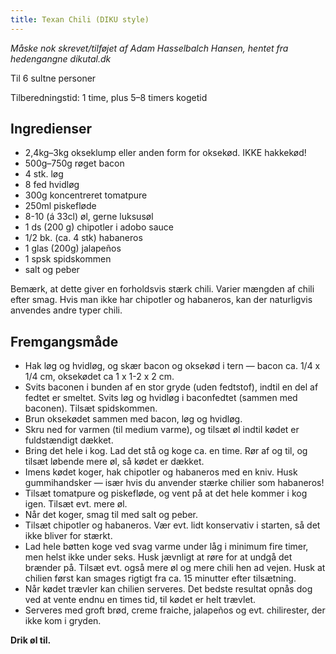 ```yaml
---
title: Texan Chili (DIKU style)
---
```

*Måske nok skrevet/tilføjet af Adam Hasselbalch Hansen, hentet fra hedengangne dikutal.dk*

Til 6 sultne personer

Tilberedningstid: 1 time, plus 5–8 timers kogetid

Ingredienser
------------
 * 2,4kg–3kg okseklump eller anden form for oksekød. IKKE hakkekød!
 * 500g–750g røget bacon
 * 4 stk. løg
 * 8 fed hvidløg
 * 300g koncentreret tomatpure
 * 250ml piskefløde
 * 8-10 (á 33cl) øl, gerne luksusøl
 * 1 ds (200 g) chipotler i adobo sauce
 * 1/2 bk. (ca. 4 stk) habaneros
 * 1 glas (200g) jalapeños
 * 1 spsk spidskommen
 * salt og peber

Bemærk, at dette giver en forholdsvis stærk chili. Varier mængden af
chili efter smag. Hvis man ikke har chipotler og habaneros, kan der
naturligvis anvendes andre typer chili.

Fremgangsmåde
-------------
  * Hak løg og hvidløg, og skær bacon og oksekød i tern — bacon ca. 1/4 x 1/4 cm, oksekødet ca     1 x 1-2 x 2 cm.
  * Svits baconen i bunden af en stor gryde (uden fedtstof), indtil en del af fedtet er smeltet. Svits løg og hvidløg i baconfedtet (sammen med baconen). Tilsæt spidskommen.
  * Brun oksekødet sammen med bacon, løg og hvidløg.
  * Skru ned for varmen (til medium varme), og tilsæt øl indtil kødet er fuldstændigt dækket.
  * Bring det hele i kog. Lad det stå og koge ca. en time. Rør af og til, og tilsæt løbende mere øl, så kødet er dækket.
  * Imens kødet koger, hak chipotler og habaneros med en kniv. Husk gummihandsker — især hvis du anvender stærke chilier som habaneros!
  * Tilsæt tomatpure og piskefløde, og vent på at det hele kommer i kog igen. Tilsæt evt. mere øl.
  * Når det koger, smag til med salt og peber.
  * Tilsæt chipotler og habaneros. Vær evt. lidt konservativ i starten, så det ikke bliver for stærkt.
  * Lad hele bøtten koge ved svag varme under låg i minimum fire timer, men helst ikke under seks. Husk jævnligt at røre for at undgå det brænder på. Tilsæt evt. også mere øl og mere chili hen ad vejen. Husk at chilien først kan smages rigtigt fra ca. 15 minutter efter tilsætning.
  * Når kødet trævler kan chilien serveres. Det bedste resultat opnås dog ved at vente endnu en times tid, til kødet er helt trævlet.
  * Serveres med groft brød, creme fraiche, jalapeños og evt. chilirester, der ikke kom i gryden.

**Drik øl til.**

